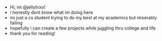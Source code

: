- Hi, im @jellytrixx!
- i honestly dont know what im doing here
- im just a cs student trying to do my best at my academics but miserably failing
- hopefully i can create a few projects while juggling thru college and life
- thank you for reading!
<!---
jellytrixx/jellytrixx is a ✨ special ✨ repository because its `README.md` (this file) appears on your GitHub profile.
You can click the Preview link to take a look at your changes.
--->
